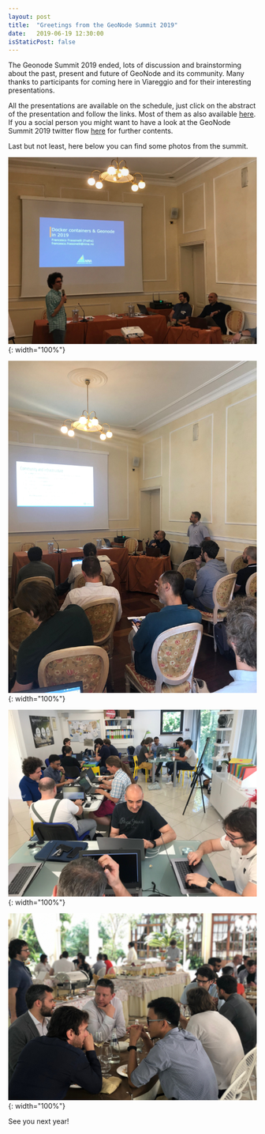 ```yaml
---
layout: post
title:  "Greetings from the GeoNode Summit 2019"
date:   2019-06-19 12:30:00
isStaticPost: false
---
```


The Geonode Summit 2019 ended, lots of discussion and brainstorming about the past, present and future of GeoNode and its community.
Many thanks to participants for coming here in Viareggio and for their interesting presentations.

All the presentations are available on the schedule, just click on the abstract of the presentation and follow the links. Most of them as also available [here](https://github.com/GeoNode/geonode-summit/tree/gh-pages/presentation/2019). If you a social person you might want to have a look at the GeoNode Summit 2019 twitter flow [here](https://twitter.com/search?q=geonodesummit2019) for further contents.

Last but not least, here below you can find some photos from the summit.

![](../img/posts/ffrassinelli_presentation.jpg){: width="100%"}

![](../img/posts/afabiani_presentation.jpg){: width="100%"}

![](../img/posts/code_sprint.jpg){: width="100%"}

![](../img/posts/social_dinner.jpg){: width="100%"}

See you next year!
